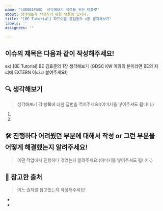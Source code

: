 ```yaml
---
name: "\U0001F50D  생각해보기 작성을 위한 탬플릿"
about: 생각해보기 작성하기 위한 탬플릿 입니다.
title: "[BE Tutorial] 파트이름 홍길동의 n장 생각해보기"
labels: ''
assignees: ''

---
```


## 이슈의 제목은 다음과 같이 작성해주세요!
ex) [BE Tutorial] BE 김효준의 1장 생각해보기
(GDSC KW 이외의 분이라면 BE의 자리에 EXTERN 이라고 붙여주세요!)


## 🔍 생각해보기
> 생각해보기 각 항목에 대한 답변을 적어주세요!(이미지를 넣어주셔도 됩니다.)

1.
2.



## 🛠️ 진행하다 어려웠던 부분에 대해서 작성 or 그런 부분을 어떻게 해결했는지 알려주세요!
>어떤 작업에서 진행하다 겪었는지 알려주세요!(이미지를 넣어주셔도 됩니다.)



## 📃 참고한 출처
> 어느 출처를 참고했는지 작성해주세요!
- 
-
